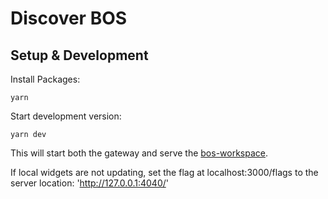 # Discover BOS

## Setup & Development

Install Packages:
```
yarn
```

Start development version:
```
yarn dev
```

This will start both the gateway and serve the [bos-workspace](https://github.com/sekaiking/bos-workspace).

If local widgets are not updating, set the flag at localhost:3000/flags to the server location: 'http://127.0.0.1:4040/'
